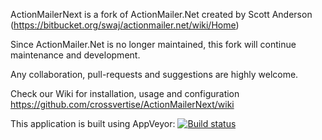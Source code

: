 ActionMailerNext is a fork of ActionMailer.Net created by Scott Anderson (https://bitbucket.org/swaj/actionmailer.net/wiki/Home)

Since ActionMailer.Net is no longer maintained, this fork will continue maintenance and development.

Any collaboration, pull-requests and suggestions are highly welcome.

Check our Wiki for installation, usage and configuration
https://github.com/crossvertise/ActionMailerNext/wiki

This application is built using AppVeyor:
[![Build status](https://ci.appveyor.com/api/projects/status/6w54rmi2n2yduhb9)](https://ci.appveyor.com/project/hydr/actionmailernext)
